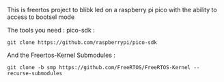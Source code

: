 This is freertos project to blibk led  on  a raspberry pi pico with the ability to access to bootsel mode 

The tools you need : pico-sdk : 

    git clone https://github.com/raspberrypi/pico-sdk

And the Freertos-Kernel Submodules : 

    git clone -b smp https://github.com/FreeRTOS/FreeRTOS-Kernel --recurse-submodules

